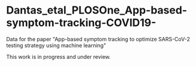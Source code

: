 # Dantas_etal_PLOSOne_App-based-symptom-tracking-COVID19-
Data for the paper "App-based symptom tracking to optimize SARS-CoV-2 testing strategy using machine learning" 

This work is in progress and under review.

